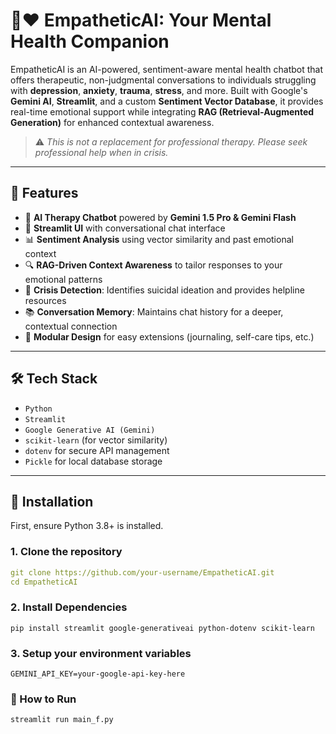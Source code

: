 # 🤖❤️ EmpatheticAI: Your Mental Health Companion

EmpatheticAI is an AI-powered, sentiment-aware mental health chatbot that offers therapeutic, non-judgmental conversations to individuals struggling with **depression**, **anxiety**, **trauma**, **stress**, and more. Built with Google's **Gemini AI**, **Streamlit**, and a custom **Sentiment Vector Database**, it provides real-time emotional support while integrating **RAG (Retrieval-Augmented Generation)** for enhanced contextual awareness.

> ⚠️ *This is not a replacement for professional therapy. Please seek professional help when in crisis.*

---

## 🌟 Features

- 🧠 **AI Therapy Chatbot** powered by **Gemini 1.5 Pro & Gemini Flash**
- 💬 **Streamlit UI** with conversational chat interface
- 📊 **Sentiment Analysis** using vector similarity and past emotional context
- 🔍 **RAG-Driven Context Awareness** to tailor responses to your emotional patterns
- 🚨 **Crisis Detection**: Identifies suicidal ideation and provides helpline resources
- 📚 **Conversation Memory**: Maintains chat history for a deeper, contextual connection
- 🧩 **Modular Design** for easy extensions (journaling, self-care tips, etc.)

---

## 🛠️ Tech Stack

- `Python`
- `Streamlit`
- `Google Generative AI (Gemini)`
- `scikit-learn` (for vector similarity)
- `dotenv` for secure API management
- `Pickle` for local database storage

---

## 🧪 Installation

First, ensure Python 3.8+ is installed.

### 1. Clone the repository

```yaml
git clone https://github.com/your-username/EmpatheticAI.git
cd EmpatheticAI

```
### 2. Install Dependencies
```
pip install streamlit google-generativeai python-dotenv scikit-learn
```
### 3. Setup your environment variables
```
GEMINI_API_KEY=your-google-api-key-here
```
### 🚀 How to Run
```
streamlit run main_f.py
```
